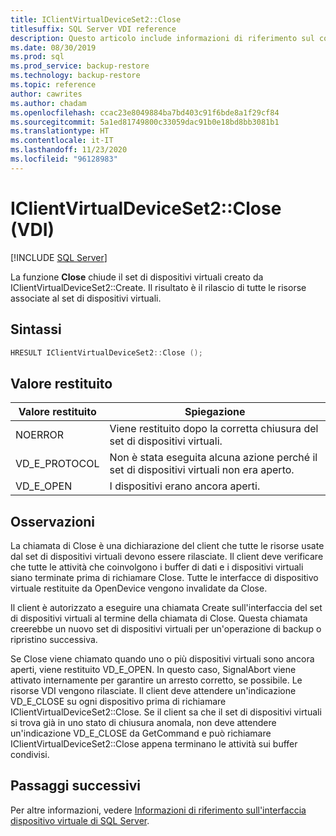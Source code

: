 ```yaml
---
title: IClientVirtualDeviceSet2::Close
titlesuffix: SQL Server VDI reference
description: Questo articolo include informazioni di riferimento sul comando IClientVirtualDeviceSet2::Close.
ms.date: 08/30/2019
ms.prod: sql
ms.prod_service: backup-restore
ms.technology: backup-restore
ms.topic: reference
author: cawrites
ms.author: chadam
ms.openlocfilehash: ccac23e8049884ba7bd403c91f6bde8a1f29cf84
ms.sourcegitcommit: 5a1ed81749800c33059dac91b0e18bd8bb3081b1
ms.translationtype: HT
ms.contentlocale: it-IT
ms.lasthandoff: 11/23/2020
ms.locfileid: "96128983"
---
```

# <a name="iclientvirtualdeviceset2close-vdi"></a>IClientVirtualDeviceSet2::Close (VDI)

[!INCLUDE [SQL Server](../../../includes/applies-to-version/sqlserver.md)]

La funzione **Close** chiude il set di dispositivi virtuali creato da IClientVirtualDeviceSet2::Create. Il risultato è il rilascio di tutte le risorse associate al set di dispositivi virtuali.

## <a name="syntax"></a>Sintassi

```c
HRESULT IClientVirtualDeviceSet2::Close ();
```

## <a name="return-value"></a>Valore restituito

|Valore restituito | Spiegazione |
|---|---|
| NOERROR | Viene restituito dopo la corretta chiusura del set di dispositivi virtuali. |
| VD_E_PROTOCOL | Non è stata eseguita alcuna azione perché il set di dispositivi virtuali non era aperto. |
| VD_E_OPEN | I dispositivi erano ancora aperti. |

## <a name="remarks"></a>Osservazioni

La chiamata di Close è una dichiarazione del client che tutte le risorse usate dal set di dispositivi virtuali devono essere rilasciate. Il client deve verificare che tutte le attività che coinvolgono i buffer di dati e i dispositivi virtuali siano terminate prima di richiamare Close. Tutte le interfacce di dispositivo virtuale restituite da OpenDevice vengono invalidate da Close.

Il client è autorizzato a eseguire una chiamata Create sull'interfaccia del set di dispositivi virtuali al termine della chiamata di Close. Questa chiamata creerebbe un nuovo set di dispositivi virtuali per un'operazione di backup o ripristino successiva.

Se Close viene chiamato quando uno o più dispositivi virtuali sono ancora aperti, viene restituito VD_E_OPEN. In questo caso, SignalAbort viene attivato internamente per garantire un arresto corretto, se possibile. Le risorse VDI vengono rilasciate. Il client deve attendere un'indicazione VD_E_CLOSE su ogni dispositivo prima di richiamare IClientVirtualDeviceSet2::Close. Se il client sa che il set di dispositivi virtuali si trova già in uno stato di chiusura anomala, non deve attendere un'indicazione VD_E_CLOSE da GetCommand e può richiamare IClientVirtualDeviceSet2::Close appena terminano le attività sui buffer condivisi.

## <a name="next-steps"></a>Passaggi successivi

Per altre informazioni, vedere [Informazioni di riferimento sull'interfaccia dispositivo virtuale di SQL Server](reference-virtual-device-interface.md).